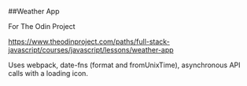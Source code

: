 ##Weather App

For The Odin Project

https://www.theodinproject.com/paths/full-stack-javascript/courses/javascript/lessons/weather-app

Uses webpack, date-fns (format and fromUnixTime), asynchronous API calls with a loading icon.
